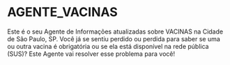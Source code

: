 # AGENTE_VACINAS
Este é o seu Agente de Informações atualizadas sobre VACINAS na Cidade de São Paulo, SP. Você já se sentiu perdido ou perdida para saber se uma ou outra vacina é obrigatória ou se ela está disponível na rede pública (SUS)? Este Agente vai resolver esse problema para você! 
